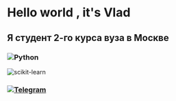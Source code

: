 
# Hello world , it's Vlad

## Я студент 2-го курса вуза в Москве


### ![Python](https://img.shields.io/badge/-Python-090909?style=for-the-badge&logo=Python&logoColor=#F0E68C)
![scikit-learn](https://img.shields.io/badge/-scikit-learn-090909?style=for-the-badge&logo=scikit-learn&logoColor=#F7931E)
### [![Telegram](https://img.shields.io/badge/-Telegram-090909?style=for-the-badge&logo=telegram&logoColor=27A0D9)](https://t.me/Truelock)
<!--
**truelock/truelock** is a ✨ _special_ ✨ repository because its `README.md` (this file) appears on your GitHub profile.

Here are some ideas to get you started:

- 🔭 I’m currently working on ...
- 🌱 I’m currently learning ...
- 👯 I’m looking to collaborate on ...
- 🤔 I’m looking for help with ...
- 💬 Ask me about ...
- 📫 How to reach me: ...
- 😄 Pronouns: ...
- ⚡ Fun fact: ...
-->
